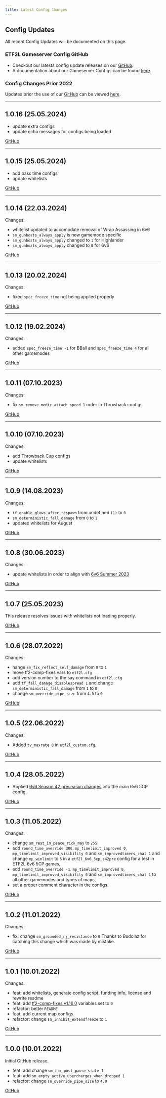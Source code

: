 ```yaml
---
title: Latest Config Changes
---
```


## Config Updates

All recent Config Updates will be documented on this page.

### ETF2L Gameserver Config GitHub

- Checkout our latests config update releases on our [GitHub](https://github.com/ETF2L/gameserver-configs/releases).
- A documentation about our Gameserver Configs can be found [here](/docs/server-configs.md).

### Config Changes Prior 2022

Updates prior the use of our [GitHub](https://github.com/ETF2L/gameserver-configs/) can be viewed [here](https://etf2l.org/latest-rules-configs-updates/).

---

## 1.0.16 (25.05.2024)

- update extra configs
- update echo messages for configs being loaded

[GitHub](https://github.com/ETF2L/gameserver-configs/releases/tag/1.0.16)

---

## 1.0.15 (25.05.2024)

- add pass time configs
- update whitelists

[GitHub](https://github.com/ETF2L/gameserver-configs/releases/tag/1.0.15)

---

## 1.0.14 (22.03.2024)

Changes:

- whitelist updated to accomodate removal of Wrap Assassing in 6v6
- `sm_gunboats_always_apply` is now gamemode specific
- `sm_gunboats_always_apply` changed to `1` for Highlander
- `sm_gunboats_always_apply` changed to `0` for 6v6

[GitHub](https://github.com/ETF2L/gameserver-configs/releases/tag/1.0.14)

---

## 1.0.13 (20.02.2024)

Changes:

- fixed `spec_freeze_time` not being applied properly

[GitHub](https://github.com/ETF2L/gameserver-configs/releases/tag/1.0.13)

---

## 1.0.12 (19.02.2024)

Changes:

- added `spec_freeze_time -1` for BBall and `spec_freeze_time 4` for all other gamemodes

[GitHub](https://github.com/ETF2L/gameserver-configs/releases/tag/1.0.12)

---

## 1.0.11 (07.10.2023)

Changes:

- fix `sm_remove_medic_attach_speed 1` order in Throwback configs

[GitHub](https://github.com/ETF2L/gameserver-configs/releases/tag/1.0.11)

---

## 1.0.10 (07.10.2023)

Changes:

- add Throwback Cup configs
- update whitelists

[GitHub](https://github.com/ETF2L/gameserver-configs/releases/tag/1.0.10)

---

## 1.0.9 (14.08.2023)

Changes:

- `tf_enable_glows_after_respawn` from undefined `(1)` to `0`
- `sm_deterministic_fall_damage` from `0` to `1`
- updated whitelists for August

[GitHub](https://github.com/ETF2L/gameserver-configs/releases/tag/1.0.9)

---

## 1.0.8 (30.06.2023)

Changes:

- update whitelists in order to align with [6v6 Summer 2023](https://etf2l.org/2023/06/30/6v6-summer-2023-provisional-tiers-map-pool-whitelist-updates/)

[GitHub](https://github.com/ETF2L/gameserver-configs/releases/tag/1.0.8)

---

## 1.0.7 (25.05.2023)

This release resolves issues with whitelists not loading properly.

[GitHub](https://github.com/ETF2L/gameserver-configs/releases/tag/1.0.7)

---

## 1.0.6 (28.07.2022)

Changes:

- hange `sm_fix_reflect_self_damage` from `0` to `1`
- move tf2-comp-fixes vars to `etf2l.cfg`
- add version number to the say command in `etf2l.cfg`
- add `tf_fall_damage_disablespread 1` and change `sm_deterministic_fall_damage` from `1` to `0`
- change `sm_override_pipe_size` from `4.0` to `0`

[GitHub](https://github.com/ETF2L/gameserver-configs/releases/tag/1.0.6)

---

## 1.0.5 (22.06.2022)

Changes:

- Added `tv_maxrate 0` in `etf2l_custom.cfg`.

[GitHub](https://github.com/ETF2L/gameserver-configs/releases/tag/1.0.5)

---

## 1.0.4 (28.05.2022)

- Applied [6v6 Season 42 preseason changes](https://etf2l.org/2022/06/01/6v6-season-42-config-changes/) into the main 6v6 5CP config.

[GitHub](https://github.com/ETF2L/gameserver-configs/releases/tag/1.0.4)

---

## 1.0.3 (11.05.2022)

Changes:

- change `sm_rest_in_peace_rick_may` to `255`
- add `round_time_override 300`. `mp_timelimit_improved 0`, `mp_timelimit_improved_visibility 0` and `sm_improvedtimers_chat 1` and change `mp_winlimit` to `5` in a `etf2l_6v6_5cp_s42pre` config for a test in ETF2L 6v6 5CP games,
- add `round_time_override -1`. `mp_timelimit_improved 0`, `mp_timelimit_improved_visibility 0` and `sm_improvedtimers_chat 1` to all other gamemodes and types of maps,
- set a proper comment character in the configs.

[GitHub](https://github.com/ETF2L/gameserver-configs/releases/tag/1.0.3)

---

## 1.0.2 (11.01.2022)

Changes:

- fix: change `sm_grounded_rj_resistance` to `0`
Thanks to Bodolaz for catching this change which was made by mistake.

[GitHub](https://github.com/ETF2L/gameserver-configs/releases/tag/1.0.2)

---

## 1.0.1 (10.01.2022)

Changes:

- feat: add whitelists, generate config script, funding info, license and rewrite readme
- feat: add [tf2-comp-fixes v1.16.0](https://github.com/ldesgoui/tf2-comp-fixes/releases/tag/v1.16.0) variables set to `0`
- refactor: better `README`
- feat: add current map configs
- refactor: change `sm_inhibit_extendfreeze` to `1`

[GitHub](https://github.com/ETF2L/gameserver-configs/releases/tag/1.0.1)

---

## 1.0.0 (10.01.2022)

Initial GitHub release.

- feat: add change `sm_fix_post_pause_state 1`
- feat: add `sm_empty_active_ubercharges_when_dropped 1`
- refactor: change `sm_override_pipe_size` to `4.0`

[GitHub](https://github.com/ETF2L/gameserver-configs/releases/tag/1.0.0)